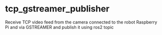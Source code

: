 # tcp_gstreamer_publisher
Receive TCP video feed from the camera connected to the robot Raspberry Pi and via GSTREAMER and publish it using ros2 topic

